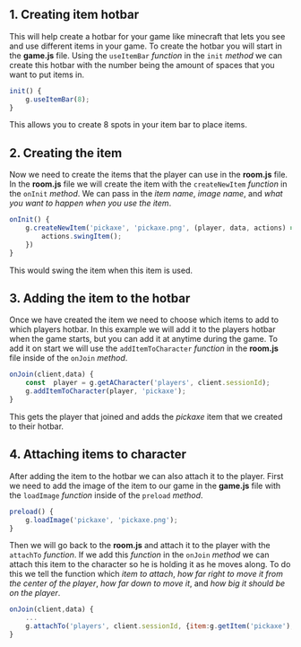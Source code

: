 ## 1. Creating item hotbar

This will help create a hotbar for your game like minecraft that lets you see and use different items in your game. To create the hotbar you will start in the **game.js** file. Using the `useItemBar` _function_ in the `init` _method_ we can create this hotbar with the number being the amount of spaces that you want to put items in.
```javascript
init() {
	g.useItemBar(8);
}
```
This allows you to create 8 spots in your item bar to place items.

## 2. Creating the item

Now we need to create the items that the player can use in the **room.js** file. In the **room.js** file we will create the item with the `createNewItem` _function_ in the `onInit` _method_. We can pass in the _item name_, _image name_, and _what you want to happen when you use the item_.
```javascript
onInit() {
	g.createNewItem('pickaxe', 'pickaxe.png', (player, data, actions) => {
		actions.swingItem();
	})
}
```
This would swing the item when this item is used.

## 3. Adding the item to the hotbar
Once we have created the item we need to choose which items to add to which players hotbar. In this example we will add it to the players hotbar when the game starts, but you can add it at anytime during the game. To add it on start we will use the `addItemToCharacter` _function_ in the **room.js** file inside of the `onJoin` _method_.
```javascript
onJoin(client,data) {
	const  player = g.getACharacter('players', client.sessionId);
	g.addItemToCharacter(player, 'pickaxe');
}
```
This gets the player that joined and adds the _pickaxe_ item that we created to their hotbar.
## 4. Attaching items to character
After adding the item to the hotbar we can also attach it to the player. First we need to add the image of the item to our game in the **game.js** file with the `loadImage` _function_ inside of the `preload` _method_. 
```javascript
preload() {
	g.loadImage('pickaxe', 'pickaxe.png');
}
```

Then we will go back to the **room.js** and attach it to the player with the `attachTo` _function_. If we add this _function_ in the `onJoin` _method_ we can attach this item to the character so he is holding it as he moves along. To do this we tell the function which _item to attach_, _how far right to move it from the center of the player_, _how far down to move it_, and _how big it should be on the player_.
```javascript
onJoin(client,data) {
	...
	g.attachTo('players', client.sessionId, {item:g.getItem('pickaxe'), x:-50, y:-100, scale:0.5});
}
```
